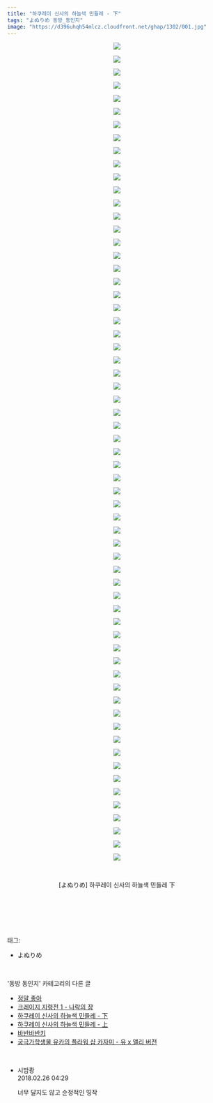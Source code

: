 ```yaml
---
title: "하쿠레이 신사의 하늘색 민들레 - 下"
tags: "よぬりめ 동방_동인지"
image: "https://d396uhqh54mlcz.cloudfront.net/ghap/1302/001.jpg"
---
```

<div class="article">
<p style="text-align: center; clear: none; float: none;"><img src="{{ site.imgserver7 }}/ghap/1302/001.jpg"/></p>
<p style="text-align: center; clear: none; float: none;"><img src="{{ site.imgserver7 }}/ghap/1302/002.jpg"/></p>
<p style="text-align: center; clear: none; float: none;"><img src="{{ site.imgserver7 }}/ghap/1302/003.jpg"/></p>
<p style="text-align: center; clear: none; float: none;"><img src="{{ site.imgserver7 }}/ghap/1302/004.jpg"/></p>
<p style="text-align: center; clear: none; float: none;"><img src="{{ site.imgserver7 }}/ghap/1302/005.jpg"/></p>
<p style="text-align: center; clear: none; float: none;"><img src="{{ site.imgserver7 }}/ghap/1302/006.jpg"/></p>
<p style="text-align: center; clear: none; float: none;"><img src="{{ site.imgserver7 }}/ghap/1302/007.jpg"/></p>
<p style="text-align: center; clear: none; float: none;"><img src="{{ site.imgserver7 }}/ghap/1302/008.jpg"/></p>
<p style="text-align: center; clear: none; float: none;"><img src="{{ site.imgserver7 }}/ghap/1302/009.jpg"/></p>
<p style="text-align: center; clear: none; float: none;"><img src="{{ site.imgserver7 }}/ghap/1302/010.jpg"/></p>
<p style="text-align: center; clear: none; float: none;"><img src="{{ site.imgserver7 }}/ghap/1302/011.jpg"/></p>
<p style="text-align: center; clear: none; float: none;"><img src="{{ site.imgserver7 }}/ghap/1302/012.jpg"/></p>
<p style="text-align: center; clear: none; float: none;"><img src="{{ site.imgserver7 }}/ghap/1302/013.jpg"/></p>
<p style="text-align: center; clear: none; float: none;"><img src="{{ site.imgserver7 }}/ghap/1302/014.jpg"/></p>
<p style="text-align: center; clear: none; float: none;"><img src="{{ site.imgserver7 }}/ghap/1302/015.jpg"/></p>
<p style="text-align: center; clear: none; float: none;"><img src="{{ site.imgserver7 }}/ghap/1302/016.jpg"/></p>
<p style="text-align: center; clear: none; float: none;"><img src="{{ site.imgserver7 }}/ghap/1302/017.jpg"/></p>
<p style="text-align: center; clear: none; float: none;"><img src="{{ site.imgserver7 }}/ghap/1302/018.jpg"/></p>
<p style="text-align: center; clear: none; float: none;"><img src="{{ site.imgserver7 }}/ghap/1302/019.jpg"/></p>
<p style="text-align: center; clear: none; float: none;"><img src="{{ site.imgserver7 }}/ghap/1302/020.jpg"/></p>
<p style="text-align: center; clear: none; float: none;"><img src="{{ site.imgserver7 }}/ghap/1302/021.jpg"/></p>
<p style="text-align: center; clear: none; float: none;"><img src="{{ site.imgserver7 }}/ghap/1302/022.jpg"/></p>
<p style="text-align: center; clear: none; float: none;"><img src="{{ site.imgserver7 }}/ghap/1302/023.jpg"/></p>
<p style="text-align: center; clear: none; float: none;"><img src="{{ site.imgserver7 }}/ghap/1302/024.jpg"/></p>
<p style="text-align: center; clear: none; float: none;"><img src="{{ site.imgserver7 }}/ghap/1302/025.jpg"/></p>
<p style="text-align: center; clear: none; float: none;"><img src="{{ site.imgserver7 }}/ghap/1302/026.jpg"/></p>
<p style="text-align: center; clear: none; float: none;"><img src="{{ site.imgserver7 }}/ghap/1302/027.jpg"/></p>
<p style="text-align: center; clear: none; float: none;"><img src="{{ site.imgserver7 }}/ghap/1302/028.jpg"/></p>
<p style="text-align: center; clear: none; float: none;"><img src="{{ site.imgserver7 }}/ghap/1302/029.jpg"/></p>
<p style="text-align: center; clear: none; float: none;"><img src="{{ site.imgserver7 }}/ghap/1302/030.jpg"/></p>
<p style="text-align: center; clear: none; float: none;"><img src="{{ site.imgserver7 }}/ghap/1302/031.jpg"/></p>
<p style="text-align: center; clear: none; float: none;"><img src="{{ site.imgserver7 }}/ghap/1302/032.jpg"/></p>
<p style="text-align: center; clear: none; float: none;"><img src="{{ site.imgserver7 }}/ghap/1302/033.jpg"/></p>
<p style="text-align: center; clear: none; float: none;"><img src="{{ site.imgserver7 }}/ghap/1302/034.jpg"/></p>
<p style="text-align: center; clear: none; float: none;"><img src="{{ site.imgserver7 }}/ghap/1302/035.jpg"/></p>
<p style="text-align: center; clear: none; float: none;"><img src="{{ site.imgserver7 }}/ghap/1302/036.jpg"/></p>
<p style="text-align: center; clear: none; float: none;"><img src="{{ site.imgserver7 }}/ghap/1302/037.jpg"/></p>
<p style="text-align: center; clear: none; float: none;"><img src="{{ site.imgserver7 }}/ghap/1302/038.jpg"/></p>
<p style="text-align: center; clear: none; float: none;"><img src="{{ site.imgserver7 }}/ghap/1302/039.jpg"/></p>
<p style="text-align: center; clear: none; float: none;"><img src="{{ site.imgserver7 }}/ghap/1302/040.jpg"/></p>
<p style="text-align: center; clear: none; float: none;"><img src="{{ site.imgserver7 }}/ghap/1302/041.jpg"/></p>
<p style="text-align: center; clear: none; float: none;"><img src="{{ site.imgserver7 }}/ghap/1302/042.jpg"/></p>
<p style="text-align: center; clear: none; float: none;"><img src="{{ site.imgserver7 }}/ghap/1302/043.jpg"/></p>
<p style="text-align: center; clear: none; float: none;"><img src="{{ site.imgserver7 }}/ghap/1302/044.jpg"/></p>
<p style="text-align: center; clear: none; float: none;"><img src="{{ site.imgserver7 }}/ghap/1302/045.jpg"/></p>
<p style="text-align: center; clear: none; float: none;"><img src="{{ site.imgserver7 }}/ghap/1302/046.jpg"/></p>
<p style="text-align: center; clear: none; float: none;"><img src="{{ site.imgserver7 }}/ghap/1302/047.jpg"/></p>
<p style="text-align: center; clear: none; float: none;"><img src="{{ site.imgserver7 }}/ghap/1302/048.jpg"/></p>
<p style="text-align: center; clear: none; float: none;"><img src="{{ site.imgserver7 }}/ghap/1302/049.jpg"/></p>
<p style="text-align: center; clear: none; float: none;"><img src="{{ site.imgserver7 }}/ghap/1302/050.jpg"/></p>
<p style="text-align: center; clear: none; float: none;"><img src="{{ site.imgserver7 }}/ghap/1302/051.jpg"/></p>
<p style="text-align: center; clear: none; float: none;"><img src="{{ site.imgserver7 }}/ghap/1302/052.jpg"/></p>
<p style="text-align: center; clear: none; float: none;"><img src="{{ site.imgserver7 }}/ghap/1302/053.jpg"/></p>
<p style="text-align: center; clear: none; float: none;"><img src="{{ site.imgserver7 }}/ghap/1302/054.jpg"/></p>
<p style="text-align: center; clear: none; float: none;"><img src="{{ site.imgserver7 }}/ghap/1302/055.jpg"/></p>
<p style="text-align: center; clear: none; float: none;"><img src="{{ site.imgserver7 }}/ghap/1302/056.jpg"/></p>
<p style="text-align: center; clear: none; float: none;"><img src="{{ site.imgserver7 }}/ghap/1302/057.jpg"/></p>
<p style="text-align: center; clear: none; float: none;"><img src="{{ site.imgserver7 }}/ghap/1302/058.jpg"/></p>
<p style="text-align: center; clear: none; float: none;"><img src="{{ site.imgserver7 }}/ghap/1302/059.jpg"/></p>
<p style="text-align: center; clear: none; float: none;"><img src="{{ site.imgserver7 }}/ghap/1302/060.jpg"/></p>
<p style="text-align: center; clear: none; float: none;"><img src="{{ site.imgserver7 }}/ghap/1302/061.jpg"/></p>
<p style="text-align: center; clear: none; float: none;"><img src="{{ site.imgserver7 }}/ghap/1302/062.jpg"/></p>
<p style="text-align: center; clear: none; float: none;"><img src="{{ site.imgserver7 }}/ghap/1302/063.jpg"/></p>
<p style="text-align: center; clear: none; float: none;"><br/></p>
<p style="text-align: center; clear: none; float: none;">[よぬりめ] 하쿠레이 신사의 하늘색 민들레 下</p>
<p style="text-align: center; clear: none; float: none;"><br/></p>
<p><br/></p>
</div><br/>
<div class="tagTrail">
<p>태그: </p>
<ul>
<li>よぬりめ</li>
</ul>
</div><br/>
<div class="another">
<p>'동방 동인지' 카테고리의 다른 글</p>
<ul>
<li><a href="/ghap_1305">정말 좋아</a></li>
<li><a href="/ghap_1304">크레이지 지령전 1 - 나락의 장</a></li>
<li><a href="/ghap_1302">하쿠레이 신사의 하늘색 민들레 - 下</a></li>
<li><a href="/ghap_1301">하쿠레이 신사의 하늘색 민들레 - 上</a></li>
<li><a href="/ghap_1300">바반바반키</a></li>
<li><a href="/ghap_1299">궁극가학생물 유카의 플라워 샵  카자미 - 유 x 앨리 버전</a></li>
</ul>
</div><br/>
<div class="cb_module cb_fluid">
<div class="cb_wrt cb_profile">
<div class="comment">
<ul>
<li class="cb_thumb_off" id="comment15206832">
<div class="cb_comment_area">
<div class="cb_info_area">
<div class="cb_section">
<span class="cb_nick_name">시밤쾅</span>
</div>
<div class="cb_section">
<span class="cb_date">2018.02.26 04:29 </span>
</div>
</div>
<div class="cb_dsc_comment">
<p class="cb_dsc">
											너무 달지도 않고 순정적인 띵작
										</p>
</div>
</div></li>
</ul>
</div>
</div><!-- commentList close -->
</div><br/>
